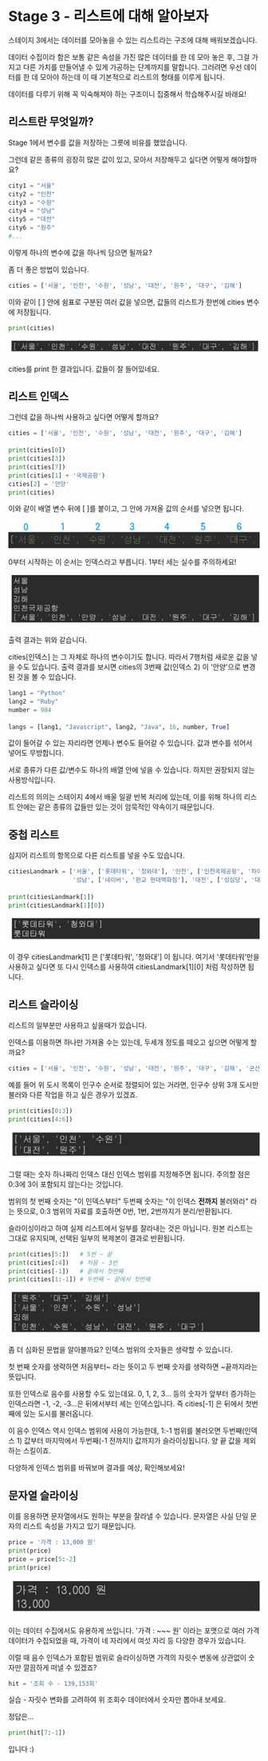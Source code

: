 # Stage 3 - 리스트에 대해 알아보자

스테이지 3에서는 데이터를 모아놓을 수 있는 리스트라는 구조에 대해 배워보겠습니다.

데이터 수집이라 함은 보통 같은 속성을 가진 많은 데이터를 한 데 모아 놓은 후, 그걸 가지고 다른 가치를 만들어낼 수 있게 가공하는 단계까지를 말합니다. 그러려면 우선 데이터를 한 데 모아야 하는데 이 때 기본적으로 리스트의 형태를 이루게 됩니다.

데이터를 다루기 위해 꼭 익숙해져야 하는 구조이니 집중해서 학습해주시길 바래요!

## 리스트란 무엇일까?

Stage 1에서 변수를 값을 저장하는 그릇에 비유를 했었습니다.

그런데 같은 종류의 굉장히 많은 값이 있고, 모아서 저장해두고 싶다면 어떻게 해야할까요?

```python
city1 = "서울"
city2 = "인천"
city3 = "수원"
city4 = "성남"
city5 = "대전"
city6 = "원주"
#...
```

이렇게 하나의 변수에 값을 하나씩 담으면 될까요?

좀 더 좋은 방법이 있습니다.

```python
cities = ['서울', '인천', '수원', '성남', '대전', '원주', '대구', '김해']
```

이와 같이 \[ \] 안에 쉼표로 구분된 여러 값을 넣으면, 값들의 리스트가 한번에 cities 변수에 저장됩니다.

```python
print(cities)
```

![](../.gitbook/assets/image%20%28324%29.png)

cities를 print 한 결과입니다. 값들이 잘 들어있네요.

## 리스트 인덱스

그런데 값을 하나씩 사용하고 싶다면 어떻게 할까요?

```python
cities = ['서울', '인천', '수원', '성남', '대전', '원주', '대구', '김해']

print(cities[0])
print(cities[3])
print(cities[7])
print(cities[1] + '국제공항')
cities[2] = '안양'
print(cities)
```

이와 같이 배열 변수 뒤에 \[ \]를 붙이고, 그 안에 가져올 값의 순서를 넣으면 됩니다.

![](../.gitbook/assets/image%20%28304%29.png)

0부터 시작하는 이 순서는 인덱스라고 부릅니다. 1부터 세는 실수를 주의하세요!

![](../.gitbook/assets/image%20%2835%29.png)

출력 결과는 위와 같습니다.

cities\[인덱스\] 는 그 자체로 하나의 변수이기도 합니다. 따라서 7행처럼 새로운 값을 넣을 수도 있습니다. 출력 결과를 보시면 cities의 3번째 값\(인덱스 2\) 이 '안양'으로 변경된 것을 볼 수 있습니다.

```python
lang1 = "Python"
lang2 = "Ruby"
number = 984

langs = [lang1, "Javascript", lang2, "Java", 16, number, True]
```

값이 들어갈 수 있는 자리라면 언제나 변수도 들어갈 수 있습니다. 값과 변수를 섞어서 넣어도 무방합니다.

서로 종류가 다른 값/변수도 하나의 배열 안에 넣을 수 있습니다. 하지만 권장되지 않는 사용방식입니다.

리스트의 의의는 스테이지 4에서 배울 일괄 반복 처리에 있는데, 이를 위해 하나의 리스트 안에는 같은 종류의 값들만 있는 것이 암묵적인 약속이기 때문입니다.

## 중첩 리스트

심지어 리스트의 항목으로 다른 리스트를 넣을 수도 있습니다.

```python
citiesLandmark = ['서울', ['롯데타워', '청와대'], '인천', ['인천국제공항', '차이나타운'], '수원', ['수원 화성', '박지성로'],
                  '성남', ['네이버', '판교 현대백화점'], '대전', ['성심당', '대전엑스포']]

print(citiesLandmark[1])
print(citiesLandmark[1][0])
```

![&#xCD9C;&#xB825; &#xACB0;&#xACFC;](../.gitbook/assets/image%20%2811%29.png)

이 경우 citiesLandmark\[1\] 은 \['롯데타워', '청와대'\] 이 됩니다. 여기서 '롯데타워'만을 사용하고 싶다면 또 다시 인덱스를 사용하여 citiesLandmark\[1\]\[0\] 처럼 작성하면 됩니다.

## 리스트 슬라이싱

리스트의 일부분만 사용하고 싶을때가 있습니다.

인덱스를 이용하면 하나만 가져올 수는 있는데, 두세개 정도를 떼오고 싶으면 어떻게 할까요?

```python
cities = ['서울', '인천', '수원', '성남', '대전', '원주', '대구', '김해', '군산', '경주', '청주']
```

예를 들어 위 도시 목록이 인구수 순서로 정렬되어 있는 거라면, 인구수 상위 3개 도시만 불러와 다른 작업을 하고 싶은 경우가 있겠죠.

```python
print(cities[0:3])
print(cities[4:6])
```

![&#xCD9C;&#xB825; &#xACB0;&#xACFC;](../.gitbook/assets/image%20%28268%29.png)

그럴 때는 숫자 하나짜리 인덱스 대신 인덱스 범위를 지정해주면 됩니다. 주의할 점은 0:3에 3이 포함되지 않는다는 것입니다.

범위의 첫 번째 숫자는 "이 인덱스부터" 두번째 숫자는 "이 인덱스 **전까지** 불러와라" 라는 뜻으로, 0:3 범위의 자료를 호출하면 0번, 1번, 2번까지가 분리/반환됩니다.

슬라이싱이라고 하여 실제 리스트에서 일부를 잘라내는 것은 아닙니다. 원본 리스트는 그대로 유지되며, 선택된 일부의 복제본이 결과로 반환됩니다.

```python
print(cities[5:])   # 5번 ~ 끝
print(cities[:4])   # 처음 ~ 3번
print(cities[-1])   # 끝에서 첫번째
print(cities[1:-1]) # 두번째 ~ 끝에서 첫번째
```

![&#xCD9C;&#xB825; &#xACB0;&#xACFC;](../.gitbook/assets/image%20%28389%29.png)

좀 더 심화된 문법을 알아볼까요? 인덱스 범위의 숫자들은 생략할 수 있습니다.

첫 번째 숫자를 생략하면 처음부터~ 라는 뜻이고 두 번째 숫자를 생략하면 ~끝까지라는 뜻입니다.

또한 인덱스로 음수를 사용할 수도 있는데요. 0, 1, 2, 3... 등의 숫자가 앞부터 증가하는 인덱스라면 -1, -2, -3...은 뒤에서부터 세는 인덱스입니다. 즉 cities\[-1\] 은 뒤에서 첫번째에 있는 도시를 불러옵니다.

이 음수 인덱스 역시 인덱스 범위에 사용이 가능한데, 1:-1 범위를 불러오면 두번째\(인덱스 1\) 값부터 마지막에서 두번째\(-1 전까지!\) 값까지가 슬라이싱됩니다. 양 끝 값을 제외하는 스킬이죠.

다양하게 인덱스 범위를 바꿔보며 결과를 예상, 확인해보세요!

## 문자열 슬라이싱

이를 응용하면 문자열에서도 원하는 부분을 잘라낼 수 있습니다. 문자열은 사실 단일 문자의 리스트 속성을 가지고 있기 때문입니다.

```python
price = '가격 : 13,000 원'
print(price)
price = price[5:-2]
print(price)
```

![&#xCD9C;&#xB825; &#xACB0;&#xACFC;](../.gitbook/assets/image%20%28419%29.png)

이는 데이터 수집에서도 유용하게 쓰입니다. '가격 : ~~~ 원' 이라는 포맷으로 여러 가격 데이터가 수집되었을 때, 가격이 네 자리에서 여섯 자리 등 다양한 경우가 있습니다.

이럴 때 음수 인덱스가 포함된 범위로 슬라이싱하면 가격의 자릿수 변동에 상관없이 숫자만 깔끔하게 떠낼 수 있겠죠?

```python
hit = '조회 수 - 139,153회'
```

실습 - 자릿수 변화를 고려하여 위 조회수 데이터에서 숫자만 뽑아내 보세요.

정답은...

```python
print(hit[7:-1])
```

입니다 :\)

